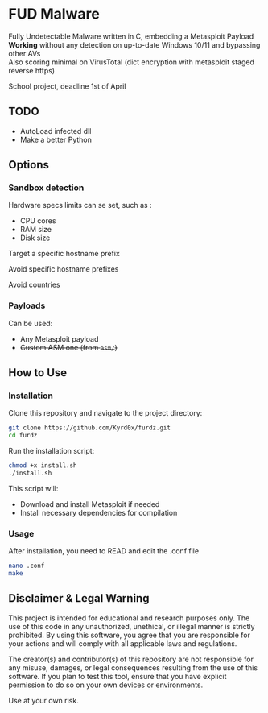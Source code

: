 # FUD Malware

Fully Undetectable Malware written in C, embedding a Metasploit Payload\
**Working** without any detection on up-to-date Windows 10/11 and bypassing other AVs\
Also scoring minimal on VirusTotal (dict encryption with metasploit staged reverse https)

School project, deadline 1st of April

## TODO
 - AutoLoad infected dll
 - Make a better Python

## Options

### Sandbox detection

Hardware specs limits can se set, such as :
 - CPU cores
 - RAM size
 - Disk size

Target a specific hostname prefix

Avoid specific hostname prefixes

Avoid countries

### Payloads

Can be used:
 - Any Metasploit payload
 - ~~Custom ASM one (from ```asm/```)~~


## How to Use

### Installation

Clone this repository and navigate to the project directory:

```sh
git clone https://github.com/Kyrd0x/furdz.git
cd furdz
```

Run the installation script:

```sh
chmod +x install.sh
./install.sh
```

This script will:
- Download and install Metasploit if needed
- Install necessary dependencies for compilation

### Usage

After installation, you need to READ and edit the .conf file

```sh
nano .conf
make
```

## Disclaimer & Legal Warning

This project is intended for educational and research purposes only. The use of this code in any unauthorized, unethical, or illegal manner is strictly prohibited. By using this software, you agree that you are responsible for your actions and will comply with all applicable laws and regulations.

The creator(s) and contributor(s) of this repository are not responsible for any misuse, damages, or legal consequences resulting from the use of this software. If you plan to test this tool, ensure that you have explicit permission to do so on your own devices or environments.

Use at your own risk.
